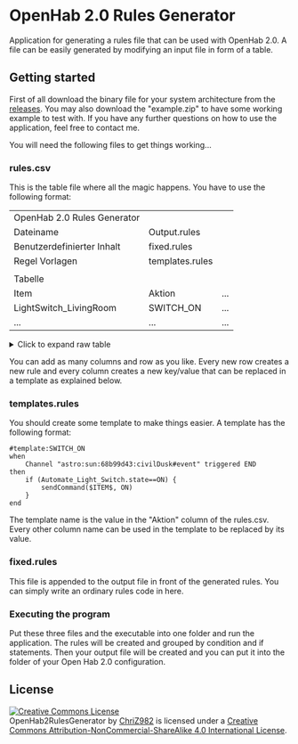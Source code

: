 # OpenHab 2.0 Rules Generator
Application for generating a rules file that can be used with OpenHab 2.0. A file can be easily generated by modifying an input file in form of a table.


## Getting started ##
First of all download the binary file for your system architecture from the [releases](https://github.com/ChriZ982/OpenHab2RulesGenerator/releases). You may also download the "example.zip" to have some working example to test with. If you have any further questions on how to use the application, feel free to contact me.

You will need the following files to get things working...

### rules.csv ###

This is the table file where all the magic happens. You have to use the following format:

<table>
    <tr>
        <td>OpenHab 2.0 Rules Generator</td>
        <td></td>
        <td></td>
    </tr>
    <tr>
        <td>Dateiname</td>
        <td>Output.rules</td>
        <td></td>
    </tr>
    <tr>
        <td>Benutzerdefinierter Inhalt</td>
        <td>fixed.rules</td>
        <td></td>
    </tr>
    <tr>
        <td>Regel Vorlagen</td>
        <td>templates.rules</td>
        <td></td>
    </tr>
    <tr>
        <td></td>
        <td></td>
        <td></td>
    </tr>
    <tr>
        <td>Tabelle</td>
        <td></td>
        <td></td>
    </tr>
    <tr>
        <td>Item</td>
        <td>Aktion</td>
        <td>...</td>
    </tr>
    <tr>
        <td>LightSwitch_LivingRoom</td>
        <td>SWITCH_ON</td>
        <td>...</td>
    </tr>
    <tr>
        <td>...</td>
        <td>...</td>
        <td>...</td>
    </tr>
</table>


<details>
  <summary>Click to expand raw table</summary>
  <pre style="display:block">
OpenHab 2.0 Rules Generator; 
Dateiname;Output.rules   
Benutzerdefinierter Inhalt;fixed.rules
Regel Vorlagen;templates.rules
;
Tabelle;
Item;Aktion
LightSwitch_LivingRoom;SWITCH_ON
  </pre>
</details>


You can add as many columns and row as you like. Every new row creates a new rule and every column creates a new key/value that can be replaced in a template as explained below.

### templates.rules ###

You should create some template to make things easier. A template has the following format:

```
#template:SWITCH_ON   
when   
	Channel "astro:sun:68b99d43:civilDusk#event" triggered END   
then   
	if (Automate_Light_Switch.state==ON) {   
		sendCommand($ITEM$, ON)   
	}   
end
```

The template name is the value in the "Aktion" column of the rules.csv. Every other column name can be used in the template to be replaced by its value.

### fixed.rules ###

This file is appended to the output file in front of the generated rules. You can simply write an ordinary rules code in here.

### Executing the program ###

Put these three files and the executable into one folder and run the application. The rules will be created and grouped by condition and if statements. Then your output file will be created and you can put it into the folder of your Open Hab 2.0 configuration.


## License ##
<a rel="license" href="http://creativecommons.org/licenses/by-nc-sa/4.0/"><img alt="Creative Commons License" style="border-width:0" src="https://i.creativecommons.org/l/by-nc-sa/4.0/88x31.png" /></a><br /><span xmlns:dct="http://purl.org/dc/terms/" href="http://purl.org/dc/dcmitype/Text" property="dct:title" rel="dct:type">OpenHab2RulesGenerator</span> by <a xmlns:cc="http://creativecommons.org/ns#" href="https://github.com/ChriZ982" property="cc:attributionName" rel="cc:attributionURL">ChriZ982</a> is licensed under a <a rel="license" href="http://creativecommons.org/licenses/by-nc-sa/4.0/">Creative Commons Attribution-NonCommercial-ShareAlike 4.0 International License</a>.
